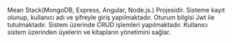 Mean Stack(MongoDB, Express, Angular, Node.js.)  Projesidir. Sisteme kayıt olunup, kullanıcı adı ve şifreyle giriş yapılmaktadır. Oturum bilgisi Jwt ile tutulmaktadır. Sistem üzerinde CRUD işlemleri yapılmaktadır. Kullanıcı sistem üzerinden üyelerin ve kitapların yönetimini sağlar.
